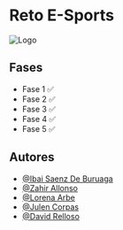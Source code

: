 
# Reto E-Sports




![Logo](https://i.imgur.com/1ntnPwD.png)


## Fases

- Fase 1 ✅
- Fase 2 ✅
- Fase 3 ✅
- Fase 4 ✅
- Fase 5 ✅


## Autores

- [@Ibai Saenz De Buruaga](https://github.com/IbaiSaenzDeBuruaga)
- [@Zahir Allonso](https://github.com/ZahirRiveraChacon)
- [@Lorena Arbe](https://github.com/Lorena-Arbe-Sanchez)
- [@Julen Corpas](https://github.com/JulenCorpas2004)
- [@David Relloso](https://github.com/David23242)


